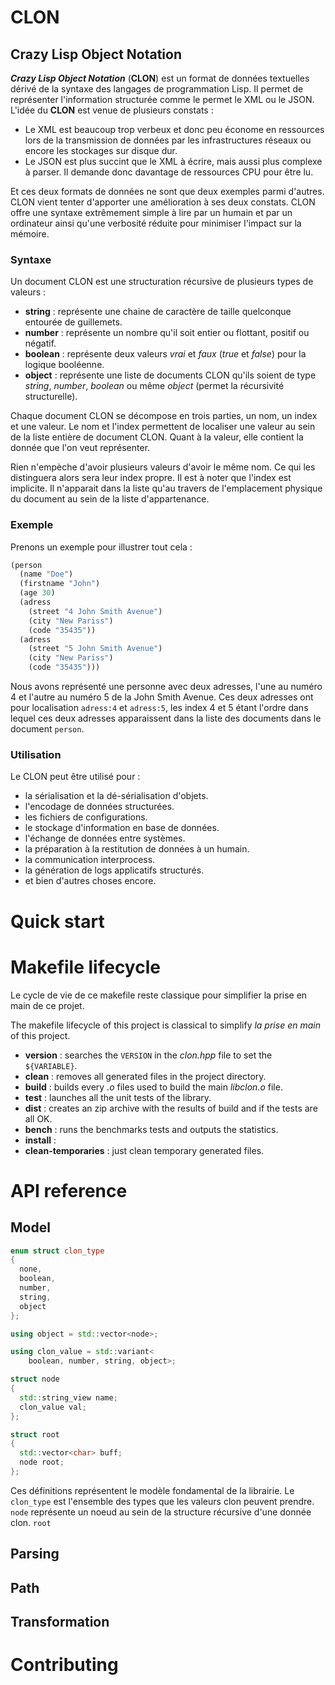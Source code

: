 # CLON

## Crazy Lisp Object Notation

***Crazy Lisp Object Notation*** (**CLON**) est un format de données textuelles dérivé de la syntaxe des langages de programmation Lisp. Il permet de représenter l'information structurée comme le permet le XML ou le JSON. L'idée du **CLON** est venue de plusieurs constats :
- Le XML est beaucoup trop verbeux et donc peu économe en ressources lors de la transmission de données par les infrastructures réseaux ou encore les stockages sur disque dur. 
- Le JSON est plus succint que le XML à écrire, mais aussi plus complexe à parser. Il demande donc davantage de ressources CPU pour être lu. 

Et ces deux formats de données ne sont que deux exemples parmi d'autres. CLON vient tenter d'apporter une amélioration à ses deux constats. CLON offre une syntaxe extrêmement simple à lire par un humain et par un ordinateur ainsi qu'une verbosité réduite pour minimiser l'impact sur la mémoire. 

### Syntaxe

Un document CLON est une structuration récursive de plusieurs types de valeurs : 
- **string** : représente une chaine de caractère de taille quelconque entourée de guillemets. 
- **number** : représente un nombre qu'il soit entier ou flottant, positif ou négatif. 
- **boolean** : représente deux valeurs *vrai* et *faux* (*true* et *false*) pour la logique booléenne.
- **object** : représente une liste de documents CLON qu'ils soient de type *string*, *number*, *boolean* ou même *object* (permet la récursivité structurelle).

Chaque document CLON se décompose en trois parties, un nom, un index et une valeur. Le nom et l'index permettent de localiser une valeur au sein de la liste entière de document CLON. Quant à la valeur, elle contient la donnée que l'on veut représenter. 

Rien n'empèche d'avoir plusieurs valeurs d'avoir le même nom. Ce qui les distinguera alors sera leur index propre. Il est à noter que l'index est implicite. Il n'apparait dans la liste qu'au travers de l'emplacement physique du document au sein de la liste d'appartenance. 

### Exemple

Prenons un exemple pour illustrer tout cela :

```lisp
(person
  (name "Doe")
  (firstname "John")
  (age 30)
  (adress 
    (street "4 John Smith Avenue")
    (city "New Pariss")
    (code "35435"))
  (adress 
    (street "5 John Smith Avenue")
    (city "New Pariss")
    (code "35435")))
```

Nous avons représenté une personne avec deux adresses, l'une au numéro 4 et l'autre au numéro 5 de la John Smith Avenue. Ces deux adresses ont pour localisation `adress:4` et `adress:5`, les index 4 et 5 étant l'ordre dans lequel ces deux adresses apparaissent dans la liste des documents dans le document `person`. 

### Utilisation

Le CLON peut être utilisé pour : 
- la sérialisation et la dé-sérialisation d'objets. 
- l'encodage de données structurées. 
- les fichiers de configurations.
- le stockage d'information en base de données. 
- l'échange de données entre systèmes. 
- la préparation à la restitution de données à un humain. 
- la communication interprocess. 
- la génération de logs applicatifs structurés.
- et bien d'autres choses encore. 

# Quick start



# Makefile lifecycle

Le cycle de vie de ce makefile reste classique pour simplifier la prise en main de ce projet. 

The makefile lifecycle of this project is classical to simplify *la prise en main* of this project. 

- **version** : searches the `VERSION` in the *clon.hpp* file to set the `${VARIABLE}`.
- **clean** : removes all generated files in the project directory.
- **build** : builds every *.o* files used to build the main *libclon.o* file.
- **test** : launches all the unit tests of the library.
- **dist** : creates an zip archive with the results of build and if the tests are all OK. 
- **bench** : runs the benchmarks tests and outputs the statistics.
- **install** : 
- **clean-temporaries** : just clean temporary generated files. 

# API reference

## Model

```c++
enum struct clon_type
{
  none,
  boolean,
  number,
  string,
  object
};

using object = std::vector<node>;

using clon_value = std::variant<
    boolean, number, string, object>;

struct node
{
  std::string_view name;
  clon_value val;
};

struct root
{
  std::vector<char> buff;
  node root;
};
```

Ces définitions représentent le modèle fondamental de la librairie. Le `clon_type` est l'ensemble des types que les valeurs clon peuvent prendre. 
`node` représente un noeud au sein de la structure récursive d'une donnée clon. `root` 



## Parsing



## Path

## Transformation

# Contributing
 
